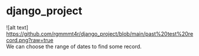 # django_project

![alt text] https://github.com/rgmmmt4r/django_project/blob/main/past%20test%20record.png?raw=true  
We can choose the range of dates to find some record.
